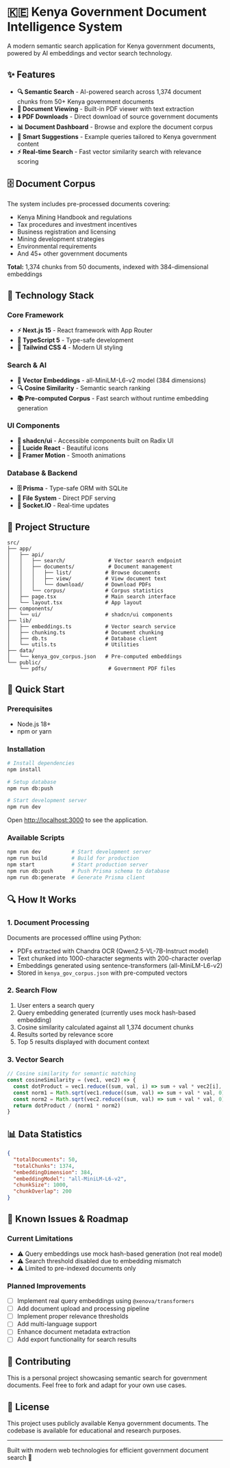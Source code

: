 # 🇰🇪 Kenya Government Document Intelligence System

A modern semantic search application for Kenya government documents, powered by AI embeddings and vector search technology.

## ✨ Features

- **🔍 Semantic Search** - AI-powered search across 1,374 document chunks from 50+ Kenya government documents
- **📄 Document Viewing** - Built-in PDF viewer with text extraction
- **⬇️ PDF Downloads** - Direct download of source government documents
- **📊 Document Dashboard** - Browse and explore the document corpus
- **🎯 Smart Suggestions** - Example queries tailored to Kenya government content
- **⚡ Real-time Search** - Fast vector similarity search with relevance scoring

## 🗄️ Document Corpus

The system includes pre-processed documents covering:
- Kenya Mining Handbook and regulations
- Tax procedures and investment incentives
- Business registration and licensing
- Mining development strategies
- Environmental requirements
- And 45+ other government documents

**Total:** 1,374 chunks from 50 documents, indexed with 384-dimensional embeddings

## 🚀 Technology Stack

### Core Framework
- **⚡ Next.js 15** - React framework with App Router
- **📘 TypeScript 5** - Type-safe development
- **🎨 Tailwind CSS 4** - Modern UI styling

### Search & AI
- **🔮 Vector Embeddings** - all-MiniLM-L6-v2 model (384 dimensions)
- **🔍 Cosine Similarity** - Semantic search ranking
- **📚 Pre-computed Corpus** - Fast search without runtime embedding generation

### UI Components
- **🧩 shadcn/ui** - Accessible components built on Radix UI
- **🎯 Lucide React** - Beautiful icons
- **🌈 Framer Motion** - Smooth animations

### Database & Backend
- **🗄️ Prisma** - Type-safe ORM with SQLite
- **📁 File System** - Direct PDF serving
- **🔄 Socket.IO** - Real-time updates

## 📁 Project Structure

```
src/
├── app/
│   ├── api/
│   │   ├── search/              # Vector search endpoint
│   │   ├── documents/           # Document management
│   │   │   ├── list/           # Browse documents
│   │   │   ├── view/           # View document text
│   │   │   └── download/       # Download PDFs
│   │   └── corpus/             # Corpus statistics
│   ├── page.tsx                # Main search interface
│   └── layout.tsx              # App layout
├── components/
│   └── ui/                     # shadcn/ui components
├── lib/
│   ├── embeddings.ts           # Vector search service
│   ├── chunking.ts             # Document chunking
│   ├── db.ts                   # Database client
│   └── utils.ts                # Utilities
├── data/
│   └── kenya_gov_corpus.json   # Pre-computed embeddings
└── public/
    └── pdfs/                    # Government PDF files
```

## 🚀 Quick Start

### Prerequisites
- Node.js 18+
- npm or yarn

### Installation

```bash
# Install dependencies
npm install

# Setup database
npm run db:push

# Start development server
npm run dev
```

Open [http://localhost:3000](http://localhost:3000) to see the application.

### Available Scripts

```bash
npm run dev          # Start development server
npm run build        # Build for production
npm start            # Start production server
npm run db:push      # Push Prisma schema to database
npm run db:generate  # Generate Prisma client
```

## 🔍 How It Works

### 1. Document Processing
Documents are processed offline using Python:
- PDFs extracted with Chandra OCR (Qwen2.5-VL-7B-Instruct model)
- Text chunked into 1000-character segments with 200-character overlap
- Embeddings generated using sentence-transformers (all-MiniLM-L6-v2)
- Stored in `kenya_gov_corpus.json` with pre-computed vectors

### 2. Search Flow
1. User enters a search query
2. Query embedding generated (currently uses mock hash-based embedding)
3. Cosine similarity calculated against all 1,374 document chunks
4. Results sorted by relevance score
5. Top 5 results displayed with document context

### 3. Vector Search
```typescript
// Cosine similarity for semantic matching
const cosineSimilarity = (vec1, vec2) => {
  const dotProduct = vec1.reduce((sum, val, i) => sum + val * vec2[i], 0)
  const norm1 = Math.sqrt(vec1.reduce((sum, val) => sum + val * val, 0))
  const norm2 = Math.sqrt(vec2.reduce((sum, val) => sum + val * val, 0))
  return dotProduct / (norm1 * norm2)
}
```

## 📊 Data Statistics

```json
{
  "totalDocuments": 50,
  "totalChunks": 1374,
  "embeddingDimension": 384,
  "embeddingModel": "all-MiniLM-L6-v2",
  "chunkSize": 1000,
  "chunkOverlap": 200
}
```

## 🔧 Known Issues & Roadmap

### Current Limitations
- ⚠️ Query embeddings use mock hash-based generation (not real model)
- ⚠️ Search threshold disabled due to embedding mismatch
- ⚠️ Limited to pre-indexed documents only

### Planned Improvements
- [ ] Implement real query embeddings using `@xenova/transformers`
- [ ] Add document upload and processing pipeline
- [ ] Implement proper relevance thresholds
- [ ] Add multi-language support
- [ ] Enhance document metadata extraction
- [ ] Add export functionality for search results

## 🤝 Contributing

This is a personal project showcasing semantic search for government documents. Feel free to fork and adapt for your own use cases.

## 📄 License

This project uses publicly available Kenya government documents. The codebase is available for educational and research purposes.

---

Built with modern web technologies for efficient government document search 🚀

